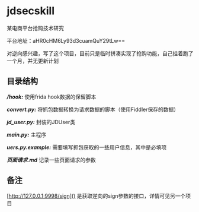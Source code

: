 # jdsecskill

某电商平台抢购技术研究

平台地址：aHR0cHM6Ly93d3cuamQuY29tLw==

对逆向感兴趣，写了这个项目，目前只是临时拼凑实现了抢购功能，自己挂着跑了一个月，并无更新计划

## 目录结构

***/hook:*** 使用frida hook数据的保留脚本

***convert.py:*** 将抓包数据转换为请求数据的脚本（使用Fiddler保存的数据）

***jd_user.py:*** 封装的JDUser类

***main.py:*** 主程序

***uers.py.example:*** 需要填写抓包获取的一些用户信息，其中是必填项

***页面请求.md*** 记录一些页面请求的参数

## 备注

[http://127.0.0.1:9998/sign]() 是获取逆向的sign参数的接口，详情可见另一个项目